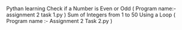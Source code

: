 Pythan learning 
Check if a Number is Even or Odd ( Program name:- assignment 2 task 1.py )
Sum of Integers from 1 to 50 Using a Loop ( Program name :- Assignment 2 Task 2.py )
